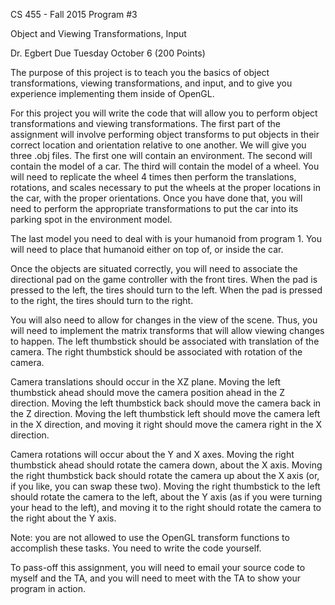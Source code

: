 CS 455 - Fall 2015
Program #3

 Object and Viewing Transformations, Input

Dr. Egbert
Due Tuesday October 6
(200 Points)

The purpose of this project is to teach you the basics of object transformations, viewing transformations, and input, and to give you experience implementing them inside of OpenGL.

For this project you will write the code that will allow you to perform object transformations and viewing transformations.  The first part of the assignment will involve performing object transforms to put objects in their correct location and orientation relative to one another.  We will give you three .obj files.  The first one will contain an environment.  The second will contain the model of a car.  The third will contain the model of a wheel.  You will need to replicate the wheel 4 times then perform the translations, rotations, and scales necessary to put the wheels at the proper locations in the car, with the proper orientations.  Once you have done that, you will need to perform the appropriate transformations to put the car into its parking spot in the environment model.

The last model you need to deal with is your humanoid from program 1.  You will need to place that humanoid either on top of, or inside the car.

Once the objects are situated correctly, you will need to associate the directional pad on the game controller with the front tires.  When the pad is pressed to the left, the tires should turn to the left.  When the pad is pressed to the right, the tires should turn to the right.

You will also need to allow for changes in the view of the scene.  Thus, you will need to implement the matrix transforms that will allow viewing changes to happen.  The left thumbstick should be associated with translation of the camera.  The right thumbstick should be associated with rotation of the camera.

Camera translations should occur in the XZ plane.  Moving the left thumbstick ahead should move the camera position ahead in the Z direction.  Moving the left thumbstick back should move the camera back in the Z direction.  Moving the left thumbstick left should move the camera left in the X direction, and moving it right should move the camera right in the X direction.

Camera rotations will occur about the Y and X axes.  Moving the right thumbstick ahead should rotate the camera down, about the X axis.  Moving the right thumbstick back should rotate the camera up about the X axis (or, if you like, you can swap these two).  Moving the right thumbstick to the left should rotate the camera to the left, about the Y axis (as if you were turning your head to the left), and moving it to the right should rotate the camera to the right about the Y axis.

Note: you are not allowed to use the OpenGL transform functions to accomplish these tasks.  You need to write the code yourself.

To pass-off this assignment, you will need to email your source code to myself and the TA, and you will need to meet with the TA to show your program in action.
